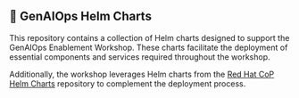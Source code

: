 ## 🎈 GenAIOps Helm Charts

This repository contains a collection of Helm charts designed to support the GenAIOps Enablement Workshop. These charts facilitate the deployment of essential components and services required throughout the workshop.

Additionally, the workshop leverages Helm charts from the [Red Hat CoP Helm Charts](https://github.com/redhat-cop/helm-charts/) repository to complement the deployment process.